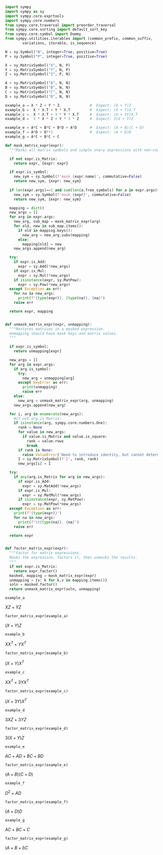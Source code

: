 ```python
import sympy
import sympy as sy
import sympy.core.exprtools 
import sympy.core.numbers
from sympy.core.traversal import preorder_traversal
from sympy.core.sorting import default_sort_key
from sympy.core.symbol import Dummy
from sympy.utilities.iterables import (common_prefix, common_suffix,
        variations, iterable, is_sequence)
```


```python
N = sy.Symbol("N", integer=True, positive=True)
P = sy.Symbol("P", integer=True, positive=True)

X = sy.MatrixSymbol("X", N, P)
Y = sy.MatrixSymbol("Y", N, P)
Z = sy.MatrixSymbol("Z", P, N)

A = sy.MatrixSymbol("A", N, N)
B = sy.MatrixSymbol("B", N, N)
C = sy.MatrixSymbol("C", N, N)
D = sy.MatrixSymbol("D", N, N)

example_a = X * Z + Y * Z              #  Expect: (X + Y)Z
example_b =  X * X.T + Y * X.T         #  Expect: (X + Y)X.T
example_c =  X * X.T + 3 * Y * X.T     #  Expect: (X + 3Y)X.T
example_d =  3 * X * Z + Y * 3 * Z     #  Expect: 3(X + Y)Z

example_e = A*C + B*C + B*D + A*D      #  Expect: (A + B)(C + D)
example_f = A*D + D**2                 #  Expect: (A + D)D
example_g = A*C + B*C + C
```


```python
def mask_matrix_expr(expr):
  """Masks all matrix symbols and simple unary expressions with non-commutative Symbols."""

  if not expr.is_Matrix:
    return expr, {expr: expr}

  if expr.is_symbol:
    new_sym = sy.Symbol(f'mask_{expr.name}', commutative=False)
    return new_sym, {expr: new_sym}
  
  if len(expr.args)==1 and sum(len(a.free_symbols) for a in expr.args)==1:
    new_sym = sy.Symbol(f'mask_{expr}', commutative=False)
    return new_sym, {expr: new_sym}  

  mapping = dict()
  new_args = []  
  for arg in expr.args:
    new_arg, sub_map = mask_matrix_expr(arg)
    for old, new in sub_map.items():
      if old in mapping.keys():
        new_arg = new_arg.subs(mapping)
      else:
        mapping[old] = new
    new_args.append(new_arg)

  try:
    if expr.is_Add:
      expr = sy.Add(*new_args)
    if expr.is_Mul:
      expr = sy.Mul(*new_args)
    if isinstance(expr, sy.MatPow):
      expr = sy.Pow(*new_args)    
  except Exception as err:
    for na in new_args:
      print(f"{type(expr)}, {type(na)}, {na}")
    raise err

  return expr, mapping


def unmask_matrix_expr(expr, unmapping):
  """Restores matrices in a masked expression.
  Unmapping should have mask keys and matrix values.
  """  

  if expr.is_symbol:
    return unmapping[expr]

  new_args = []
  for arg in expr.args:
    if arg.is_symbol:
      try:
        new_arg = unmapping[arg]
      except KeyError as err:
        print(unmapping)
        raise err
    else:
      new_arg = unmask_matrix_expr(arg, unmapping)
    new_args.append(new_arg)

  for i, arg in enumerate(new_args):
    #if not arg.is_Matrix:
    if isinstance(arg, sympy.core.numbers.One):
      rank = None
      for value in new_args:
        if value.is_Matrix and value.is_square:
          rank = value.rows
          break
      if rank is None:
        raise ValueError('Need to introduce identity, but cannot determine shape.')
      I = sy.MatrixSymbol(f'I', rank, rank)
      new_args[i] = I

  try:
    if any(arg.is_Matrix for arg in new_args):
      if expr.is_Add:
        expr = sy.MatAdd(*new_args)
      if expr.is_Mul:
        expr = sy.MatMul(*new_args)
      if isinstance(expr, sy.MatPow):
        expr = sy.MatPow(*new_args)    
  except Exception as err:
    print(f"{type(expr)}")
    for na in new_args:
      print(f"\t{type(na)}, {na}")
    raise err

  return expr


def factor_matrix_expr(expr):
  """Factor for matrix expressions.
  Masks the expression, factors it, then unmasks the results.
  """
  if not expr.is_Matrix:
    return expr.factor()
  masked, mapping = mask_matrix_expr(expr)
  unmapping = {v: k for k,v in mapping.items()}
  soln = masked.factor()
  return unmask_matrix_expr(soln, unmapping)
```


```python
example_a
```




$\displaystyle X Z + Y Z$




```python
factor_matrix_expr(example_a)
```




$\displaystyle \left(X + Y\right) Z$




```python
example_b
```




$\displaystyle X X^{T} + Y X^{T}$




```python
factor_matrix_expr(example_b)
```




$\displaystyle \left(X + Y\right) X^{T}$




```python
example_c
```




$\displaystyle X X^{T} + 3 Y X^{T}$




```python
factor_matrix_expr(example_c)
```




$\displaystyle \left(X + 3 Y\right) X^{T}$




```python
example_d
```




$\displaystyle 3 X Z + 3 Y Z$




```python
factor_matrix_expr(example_d)
```




$\displaystyle 3 \left(X + Y\right) Z$




```python
example_e
```




$\displaystyle A C + A D + B C + B D$




```python
factor_matrix_expr(example_e)
```




$\displaystyle \left(A + B\right) \left(C + D\right)$




```python
example_f
```




$\displaystyle D^{2} + A D$




```python
factor_matrix_expr(example_f)
```




$\displaystyle \left(A + D\right) D$




```python
example_g
```




$\displaystyle A C + B C + C$




```python
factor_matrix_expr(example_g)
```




$\displaystyle \left(A + B + I\right) C$
